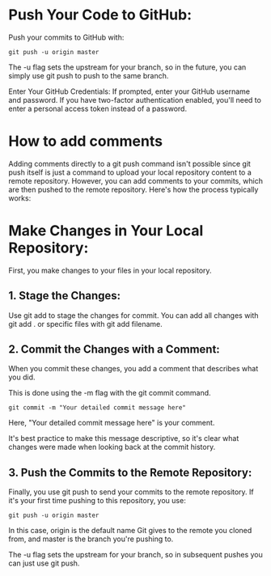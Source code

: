 # Push Your Code to GitHub:

Push your commits to GitHub with:

```
git push -u origin master 
```
The -u flag sets the upstream for your branch, so in the future, you can simply use git push to push to the same branch.

Enter Your GitHub Credentials:
If prompted, enter your GitHub username and password. If you have two-factor authentication enabled, you'll need to enter a personal access token instead of a password.


# How to add comments

Adding comments directly to a git push command isn't possible since git push itself is just a command to upload your local repository content to a remote repository. However, you can add comments to your commits, which are then pushed to the remote repository. Here's how the process typically works:

# Make Changes in Your Local Repository:
First, you make changes to your files in your local repository.

## 1. Stage the Changes:

Use git add to stage the changes for commit. You can add all changes with git add . or specific files with git add filename.

## 2. Commit the Changes with a Comment:
When you commit these changes, you add a comment that describes what you did. 

This is done using the -m flag with the git commit command. 

```
git commit -m "Your detailed commit message here"
```

Here, "Your detailed commit message here" is your comment. 

It's best practice to make this message descriptive, so it's clear what changes were made when looking back at the commit history.

## 3. Push the Commits to the Remote Repository:

Finally, you use git push to send your commits to the remote repository. If it's your first time pushing to this repository, you use:

```
git push -u origin master
```

In this case, origin is the default name Git gives to the remote you cloned from, and master is the branch you're pushing to. 

The -u flag sets the upstream for your branch, so in subsequent pushes you can just use git push.
